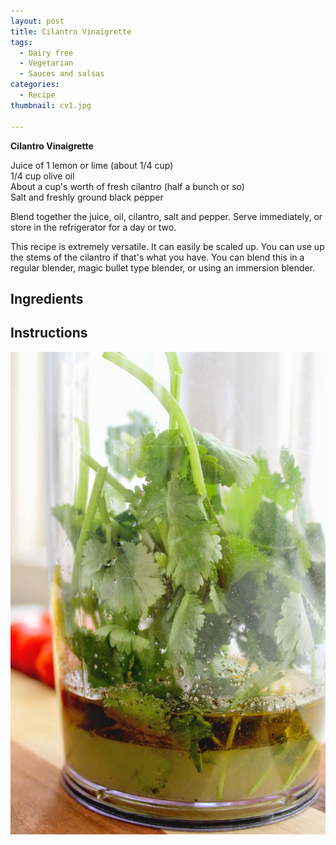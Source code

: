 ```yaml
---
layout: post
title: Cilantro Vinaigrette
tags:
  - Dairy free
  - Vegetarian
  - Sauces and salsas
categories:
  - Recipe
thumbnail: cv1.jpg

---
```


**Cilantro Vinaigrette**  
  
Juice of 1 lemon or lime (about 1/4 cup)  
1/4 cup olive oil  
About a cup's worth of fresh cilantro (half a bunch or so)  
Salt and freshly ground black pepper  
  
Blend together the juice, oil, cilantro, salt and pepper. Serve immediately, or store in the refrigerator for a day or two.  
  
This recipe is extremely versatile. It can easily be scaled up. You can use up the stems of the cilantro if that's what you have. You can blend this in a regular blender, magic bullet type blender, or using an immersion blender.

## Ingredients



## Instructions







![Image of Cilantro Vinaigrette.](/upload/cv2.jpg)